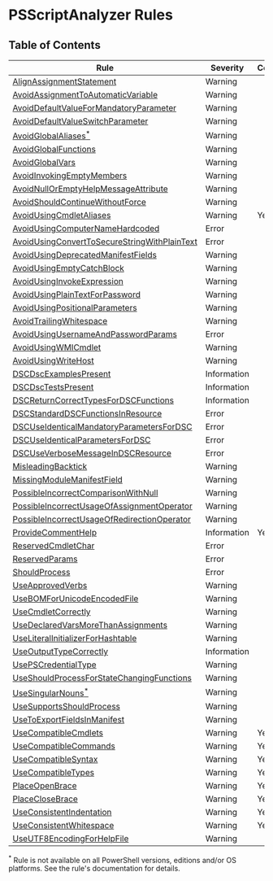 # PSScriptAnalyzer Rules

## Table of Contents

| Rule | Severity | Configurable |
|------|----------------------------------|--------------|
|[AlignAssignmentStatement](./AlignAssignmentStatement.md) | Warning | |
|[AvoidAssignmentToAutomaticVariable](./AvoidAssignmentToAutomaticVariable.md) | Warning | |
|[AvoidDefaultValueForMandatoryParameter](./AvoidDefaultValueForMandatoryParameter.md) | Warning | |
|[AvoidDefaultValueSwitchParameter](./AvoidDefaultValueSwitchParameter.md) | Warning | |
|[AvoidGlobalAliases<sup>*</sup>](./AvoidGlobalAliases.md) | Warning | |
|[AvoidGlobalFunctions](./AvoidGlobalFunctions.md) | Warning | |
|[AvoidGlobalVars](./AvoidGlobalVars.md) | Warning | |
|[AvoidInvokingEmptyMembers](./AvoidInvokingEmptyMembers.md) | Warning | |
|[AvoidNullOrEmptyHelpMessageAttribute](./AvoidNullOrEmptyHelpMessageAttribute.md) | Warning | |
|[AvoidShouldContinueWithoutForce](./AvoidShouldContinueWithoutForce.md) | Warning | |
|[AvoidUsingCmdletAliases](./AvoidUsingCmdletAliases.md) | Warning | Yes |
|[AvoidUsingComputerNameHardcoded](./AvoidUsingComputerNameHardcoded.md) | Error | |
|[AvoidUsingConvertToSecureStringWithPlainText](./AvoidUsingConvertToSecureStringWithPlainText.md) | Error | |
|[AvoidUsingDeprecatedManifestFields](./AvoidUsingDeprecatedManifestFields.md) | Warning | |
|[AvoidUsingEmptyCatchBlock](./AvoidUsingEmptyCatchBlock.md) | Warning | |
|[AvoidUsingInvokeExpression](./AvoidUsingInvokeExpression.md) | Warning | |
|[AvoidUsingPlainTextForPassword](./AvoidUsingPlainTextForPassword.md) | Warning | |
|[AvoidUsingPositionalParameters](./AvoidUsingPositionalParameters.md) | Warning | |
|[AvoidTrailingWhitespace](./AvoidTrailingWhitespace.md) | Warning | |
|[AvoidUsingUsernameAndPasswordParams](./AvoidUsingUsernameAndPasswordParams.md) | Error | |
|[AvoidUsingWMICmdlet](./AvoidUsingWMICmdlet.md) | Warning | |
|[AvoidUsingWriteHost](./AvoidUsingWriteHost.md) | Warning | |
|[DSCDscExamplesPresent](./DSCDscExamplesPresent.md) | Information | |
|[DSCDscTestsPresent](./DSCDscTestsPresent.md) | Information | |
|[DSCReturnCorrectTypesForDSCFunctions](./DSCReturnCorrectTypesForDSCFunctions.md) | Information | |
|[DSCStandardDSCFunctionsInResource](./DSCStandardDSCFunctionsInResource.md) | Error | |
|[DSCUseIdenticalMandatoryParametersForDSC](./DSCUseIdenticalMandatoryParametersForDSC.md) | Error | |
|[DSCUseIdenticalParametersForDSC](./DSCUseIdenticalParametersForDSC.md) | Error | |
|[DSCUseVerboseMessageInDSCResource](./DSCUseVerboseMessageInDSCResource.md) | Error | |
|[MisleadingBacktick](./MisleadingBacktick.md) | Warning | |
|[MissingModuleManifestField](./MissingModuleManifestField.md) | Warning | |
|[PossibleIncorrectComparisonWithNull](./PossibleIncorrectComparisonWithNull.md) | Warning | |
|[PossibleIncorrectUsageOfAssignmentOperator](./PossibleIncorrectUsageOfAssignmentOperator.md) | Warning | |
|[PossibleIncorrectUsageOfRedirectionOperator](./PossibleIncorrectUsageOfRedirectionOperator.md) | Warning | |
|[ProvideCommentHelp](./ProvideCommentHelp.md) | Information | Yes |
|[ReservedCmdletChar](./ReservedCmdletChar.md) | Error | |
|[ReservedParams](./ReservedParams.md) | Error | |
|[ShouldProcess](./ShouldProcess.md) | Error | |
|[UseApprovedVerbs](./UseApprovedVerbs.md) | Warning | |
|[UseBOMForUnicodeEncodedFile](./UseBOMForUnicodeEncodedFile.md) | Warning | |
|[UseCmdletCorrectly](./UseCmdletCorrectly.md) | Warning | |
|[UseDeclaredVarsMoreThanAssignments](./UseDeclaredVarsMoreThanAssignments.md) | Warning | |
|[UseLiteralInitializerForHashtable](./UseLiteralInitializerForHashtable.md) | Warning | |
|[UseOutputTypeCorrectly](./UseOutputTypeCorrectly.md) | Information | |
|[UsePSCredentialType](./UsePSCredentialType.md) | Warning | |
|[UseShouldProcessForStateChangingFunctions](./UseShouldProcessForStateChangingFunctions.md) | Warning | |
|[UseSingularNouns<sup>*</sup>](./UseSingularNouns.md) | Warning | |
|[UseSupportsShouldProcess](./UseSupportsShouldProcess.md) | Warning | |
|[UseToExportFieldsInManifest](./UseToExportFieldsInManifest.md) | Warning | |
|[UseCompatibleCmdlets](./UseCompatibleCmdlets.md) | Warning | Yes |
|[UseCompatibleCommands](./UseCompatibleCommands.md) | Warning | Yes |
|[UseCompatibleSyntax](./UseCompatibleSyntax.md) | Warning | Yes |
|[UseCompatibleTypes](./UseCompatibleTypes.md) | Warning | Yes |
|[PlaceOpenBrace](./PlaceOpenBrace.md) | Warning | Yes |
|[PlaceCloseBrace](./PlaceCloseBrace.md) | Warning | Yes |
|[UseConsistentIndentation](./UseConsistentIndentation.md) | Warning | Yes |
|[UseConsistentWhitespace](./UseConsistentWhitespace.md) | Warning | Yes |
|[UseUTF8EncodingForHelpFile](./UseUTF8EncodingForHelpFile.md) | Warning | |

<sup>*</sup> Rule is not available on all PowerShell versions, editions and/or OS platforms. See the rule's documentation for details.
